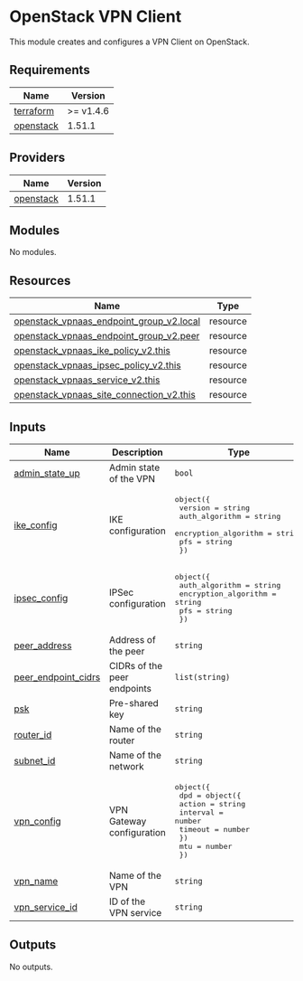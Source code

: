 # OpenStack VPN Client

This module creates and configures a VPN Client on OpenStack.

<!-- BEGIN_TF_DOCS -->
## Requirements

| Name | Version |
|------|---------|
| <a name="requirement_terraform"></a> [terraform](#requirement\_terraform) | >= v1.4.6 |
| <a name="requirement_openstack"></a> [openstack](#requirement\_openstack) | 1.51.1 |

## Providers

| Name | Version |
|------|---------|
| <a name="provider_openstack"></a> [openstack](#provider\_openstack) | 1.51.1 |

## Modules

No modules.

## Resources

| Name | Type |
|------|------|
| [openstack_vpnaas_endpoint_group_v2.local](https://registry.terraform.io/providers/terraform-provider-openstack/openstack/1.51.1/docs/resources/vpnaas_endpoint_group_v2) | resource |
| [openstack_vpnaas_endpoint_group_v2.peer](https://registry.terraform.io/providers/terraform-provider-openstack/openstack/1.51.1/docs/resources/vpnaas_endpoint_group_v2) | resource |
| [openstack_vpnaas_ike_policy_v2.this](https://registry.terraform.io/providers/terraform-provider-openstack/openstack/1.51.1/docs/resources/vpnaas_ike_policy_v2) | resource |
| [openstack_vpnaas_ipsec_policy_v2.this](https://registry.terraform.io/providers/terraform-provider-openstack/openstack/1.51.1/docs/resources/vpnaas_ipsec_policy_v2) | resource |
| [openstack_vpnaas_service_v2.this](https://registry.terraform.io/providers/terraform-provider-openstack/openstack/1.51.1/docs/resources/vpnaas_service_v2) | resource |
| [openstack_vpnaas_site_connection_v2.this](https://registry.terraform.io/providers/terraform-provider-openstack/openstack/1.51.1/docs/resources/vpnaas_site_connection_v2) | resource |

## Inputs

| Name | Description | Type | Default | Required |
|------|-------------|------|---------|:--------:|
| <a name="input_admin_state_up"></a> [admin\_state\_up](#input\_admin\_state\_up) | Admin state of the VPN | `bool` | `true` | no |
| <a name="input_ike_config"></a> [ike\_config](#input\_ike\_config) | IKE configuration | <pre>object({<br>    version              = string<br>    auth_algorithm       = string<br>    encryption_algorithm = string<br>    pfs                  = string<br>  })</pre> | <pre>{<br>  "auth_algorithm": "sha256",<br>  "encryption_algorithm": "aes-256",<br>  "pfs": "group14",<br>  "version": "v2"<br>}</pre> | no |
| <a name="input_ipsec_config"></a> [ipsec\_config](#input\_ipsec\_config) | IPSec configuration | <pre>object({<br>    auth_algorithm       = string<br>    encryption_algorithm = string<br>    pfs                  = string<br>  })</pre> | <pre>{<br>  "auth_algorithm": "sha256",<br>  "encryption_algorithm": "aes-256",<br>  "pfs": "group14"<br>}</pre> | no |
| <a name="input_peer_address"></a> [peer\_address](#input\_peer\_address) | Address of the peer | `string` | n/a | yes |
| <a name="input_peer_endpoint_cidrs"></a> [peer\_endpoint\_cidrs](#input\_peer\_endpoint\_cidrs) | CIDRs of the peer endpoints | `list(string)` | n/a | yes |
| <a name="input_psk"></a> [psk](#input\_psk) | Pre-shared key | `string` | n/a | yes |
| <a name="input_router_id"></a> [router\_id](#input\_router\_id) | Name of the router | `string` | n/a | yes |
| <a name="input_subnet_id"></a> [subnet\_id](#input\_subnet\_id) | Name of the network | `string` | n/a | yes |
| <a name="input_vpn_config"></a> [vpn\_config](#input\_vpn\_config) | VPN Gateway configuration | <pre>object({<br>    dpd = object({<br>      action   = string<br>      interval = number<br>      timeout  = number<br>    })<br>    mtu = number<br>  })</pre> | <pre>{<br>  "dpd": {<br>    "action": "hold",<br>    "interval": 30,<br>    "timeout": 120<br>  },<br>  "mtu": 1500<br>}</pre> | no |
| <a name="input_vpn_name"></a> [vpn\_name](#input\_vpn\_name) | Name of the VPN | `string` | n/a | yes |
| <a name="input_vpn_service_id"></a> [vpn\_service\_id](#input\_vpn\_service\_id) | ID of the VPN service | `string` | n/a | yes |

## Outputs

No outputs.
<!-- END_TF_DOCS -->
